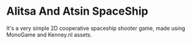 # Alitsa And Atsin SpaceShip
It's a very simple 2D cooperative spaceship shooter game, made using MonoGame and Kenney.nl assets.
